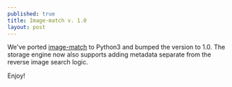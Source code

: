 ```yaml
---
published: true
title: Image-match v. 1.0
layout: post
---
```

We've ported [image-match](https://github.com/ascribe/image-match) to Python3 and bumped the version to 1.0. The storage engine now also supports adding metadata separate from the reverse image search logic.

Enjoy!